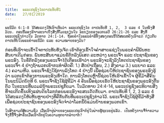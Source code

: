 ```yaml
---
title:  ພຣະເຢຊູຊົງໄຂຕາປະທັບທີ1
date:   27/01/2019
---
```


`ພະນິມິດ 6:1-8 ໄດ້ສະແດງໃຫ້ເຮົາເຫັນວ່າ ພຣະເຢຊູຊົງໄຂ ຕາປະທັບທີ 1, 2,  3 ແລະ 4 ໃນໜັງສືມ້ວນ. ຕອນນີ້ລອງພິຈາລະນາເບິ່ງສິ່ງທີ່ໂມເຊຂຽນໃນ ລະບຽບຂອງພວກເລວີ 26:21-26 ແລະ ສິ່ງທີ່ພຣະເຢຊູຊົງກ່າວໃນ ມັດທາຍ 24:1-14. ຖ້ອຍຄໍາໃນພຣະຄໍາພີທັງສອງຕອນນີ້ໄດ້ສອນຫຍັງເຮົາແດ່ ກ່ຽວກັບຕາປະທັບໃນພຣະຄໍາພະນິມິດ ແລະ ຄວາມໝາຍຂອງມັນ?`

ກ່ອນທີ່ເຮົາຈະເຂົ້າໃຈຕາປະທັບທັງເຈັດ ເຮົາຕ້ອງເຂົ້າໃຈຄໍາສາບແຊ່ງໃນພຣະຄໍາພີພັນທະສັນຍາເດີມກ່ອນ. ພັນທະສັນຍາແມ່ນຂໍ້ຕົກລົງພິເສດ ລະຫວ່າງ ພຣະເຈົ້າ ແລະ ປະຊາຊົນຂອງພຣະອົງ. ໃນຂໍ້ຕົກລົງຂອງພຣະເຈົ້າໄດ້ເຕືອນເຮົາວ່າ ພຣະອົງຈະຊົງລົງໂທດປະຊາຊົນຂອງພຣະເຈົ້າ 4 ຢ່າງຖ້າພວກເຂົາກະທໍາຜິດຄື: 1.) ສັດປ່າເຖື່ອນ, 2.) ສົງຄາມ 3.) ພະຍາດ ແລະ 4.) ຄວາມຫີວ. ພຣະເຈົ້າຊົງໃຊ້ການລົງໂທດ 4 ຢ່າງນີ້ ເພື່ອຊ່ວຍໃຫ້ປະຊາຊົນຂອງພຣະອົງຮູ້ວ່າ ພວກເຂົາຕ້ອງການພຣະອົງເທົ່າໃດ. ການລົງໂທດເຫຼົ່ານີ້ຊ່ວຍໃຫ້ເຮົາເຂົ້າໃຈ ຜູ້ຂີ່ມ້າສີ່ຄົນໃນພະນິມິດບົດທີ 6. ພຣະເຈົ້າຊົງໃຊ້ຜູ້ຂີ່ມ້າ 4 ຄົນເພື່ອຊ່ວຍເຮັດໃຫ້ປະຊາຊົນຂອງພຣະອົງຕື່ນຕົວ ໃນຂະນະທີ່ພວມລໍຖ້າພຣະເຢຊູກັບມາ. ໃນມັດທາຍ 24:4-14, ພຣະເຢຊູຊົງອະທິບາຍສິ່ງທີ່ຈະເກີດຂຶ້ນເທິງແຜ່ນດິນໂລກກ່ອນພຣະອົງຈະສະເດັດກັບມາ. ຕາປະທັບທີ 1, 2, 3 ແລະ 4 ໄດ້ສະແດງໃຫ້ເຫັນຫຼາຍຢ່າງທີ່ຄືກັນກັບທີ່ພຣະເຢຊູຊົງກ່າວໄວ້. ພຣະເຈົ້າຊົງໃຊ້ຜູ້ຂີ່ມ້າທັງສີ່ເພື່ອຊ່ວຍປະຊາຊົນຂອງພຣະອົງຈົດຈໍາວ່າໂລກນີ້ບໍ່ແມ່ນບ້ານຂອງພວກເຂົາ.

`ໃນສົງຄາມຕໍ່ສູ້ຄວາມຊົ່ວ ເມື່ອເຮົາຢູ່ຝ່າຍຂອງພຣະເຢຊູເຮົາກໍ່ຢູ່ໃນຝ່າຍຜູ້ຊະນະຢູ່ແລ້ວ. ເປັນຫຍັງການຈື່ຈໍາຄວາມຈິງຂໍ້ນີ້ຈຶ່ງສໍາຄັນເມື່ອເຮົາຕົກຢູ່ໃນຄວາມທຸກຍາກລໍາບາກ?`